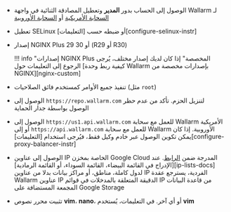 * الوصول إلى الحساب بدور **المدير** وتعطيل المصادقة الثنائية في واجهة Wallarm لـ [السحابة الأمريكية](https://us1.my.wallarm.com/) أو [السحابة الأوروبية](https://my.wallarm.com/)
* تعطيل SELinux أو ضبطه حسب [التعليمات][configure-selinux-instr]
* إصدار NGINX Plus 29 أو 30 (R29 أو R30)

    !!! info "إصدارات NGINX Plus المخصصة"
        إذا كان لديك إصدار مختلف، يُرجى الرجوع إلى التعليمات حول [كيفية ربط وحدة Wallarm بإصدارات مخصصة من NGINX][nginx-custom]
* تنفيذ جميع الأوامر كمستخدم فائق الصلاحيات (مثل `root`)
* الوصول إلى `https://repo.wallarm.com` لتنزيل الحزم. تأكد من عدم حظر الوصول بواسطة جدار الحماية
* الوصول إلى `https://us1.api.wallarm.com` للعمل مع سحابة Wallarm الأمريكية أو إلى `https://api.wallarm.com` للعمل مع سحابة Wallarm الأوروبية. إذا كان يمكن تكوين الوصول عبر خادم وكيل فقط، فيُرجى استخدام [التعليمات][configure-proxy-balancer-instr]
* الوصول إلى عناوين IP الخاصة بمخزن Google Cloud المدرجة ضمن [الرابط](https://www.gstatic.com/ipranges/goog.json). عند [الإدراج في القائمة البيضاء، القائمة السوداء، أو القائمة الرمادية][ip-lists-docs] لدول كاملة، مناطق، أو مراكز بيانات بدلا من عناوين IP الفردية، يسترجع عقدة Wallarm عناوين IP الدقيقة المتعلقة بالمدخلات في قوائم IP من قاعدة البيانات المجمعة المستضافة على Google Storage
* تثبيت محرر نصوص **vim**، **nano**، أو أي آخر. في التعليمات، يُستخدم **vim**